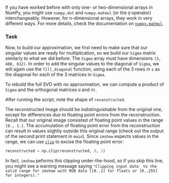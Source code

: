 If you have worked before with only one- or two-dimensional arrays in NumPy, 
you might use `numpy.dot` and `numpy.matmul` (or the `@` operator) interchangeably. 
However, for n-dimensional arrays, they work in very different ways. 
For more details, check the documentation on [`numpy.matmul`](https://numpy.org/devdocs/reference/generated/numpy.matmul.html#numpy.matmul).

### Task
Now, to build our approximation, we first need to make sure that our singular 
values are ready for multiplication, so we build our `Sigma` matrix similarly 
to what we did before. The `Sigma` array must have dimensions `(3, 408, 612)`. 
In order to add the singular values to the diagonal of `Sigma`, we will again 
use the `fill_diagonal` function, using each of the 3 rows in `s` as the diagonal 
for each of the 3 matrices in `Sigma`.

To rebuild the full SVD with no approximation, we can compute a product of 
`Sigma` and the orthogonal matrices `U` and `Vt`.

After running the script, note the shape of `reconstructed`.

The reconstructed image should be indistinguishable from the original one, except 
for differences due to floating point errors from the reconstruction. Recall that 
our original image consisted of floating point values in the range `[0., 1.]`. 
The accumulation of floating point error from the reconstruction can result in 
values slightly outside this original range (check out the output of the second print statement in `main`).
Since `imshow` expects values in the range, we can use [`clip`](https://numpy.org/doc/stable/reference/generated/numpy.clip.html) to excise the floating point error:

```python
reconstructed = np.clip(reconstructed, 0, 1)
```

In fact, `imshow` peforms this clipping under-the-hood, so if you skip 
this line, you might see a warning message saying `"Clipping input data 
to the valid range for imshow with RGB data ([0..1] for floats or [0..255] for integers)."`